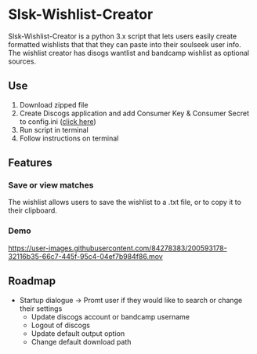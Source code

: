 # Slsk-Wishlist-Creator
Slsk-Wishlist-Creator is a python 3.x script that lets users easily create formatted wishlists that that they can paste into their soulseek user info. The wishlist creator has disogs wantlist and bandcamp wishlist as optional sources.
 
## Use
1. Download zipped file 
2. Create Discogs application and add Consumer Key & Consumer Secret to config.ini  ([click here](https://www.discogs.com/settings/developers))
4. Run script in terminal
5. Follow instructions on terminal
## Features
### Save or view matches
The wishlist allows users to save the wishlist to a .txt file, or to copy it to their clipboard.
### Demo

https://user-images.githubusercontent.com/84278383/200593178-32116b35-66c7-445f-95c4-04ef7b984f86.mov


## Roadmap
* Startup dialogue -> Promt user if they would like to search or change their settings
  * Update discogs account or bandcamp username
  * Logout of discogs
  * Update default output option 
  * Change default download path


